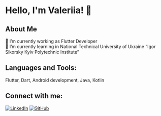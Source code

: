 # Hello, I'm Valeriia! 👋

## About Me
🔭 I’m currently working as Flutter Developer <br />
🌱 I’m currently learning in National Technical University of Ukraine “Igor Sikorsky Kyiv Polytechnic Institute”

## Languages and Tools:
Flutter, Dart, Android development, Java, Kotlin

## Connect with me:
[![LinkedIn][3.2]][3]
[![GitHub][6.2]][6]

<!-- Icons -->

[3.2]: https://raw.githubusercontent.com/MartinHeinz/MartinHeinz/master/linkedin-3-16.png (LinkedIn icon without padding)
[6.2]: https://raw.githubusercontent.com/MartinHeinz/MartinHeinz/master/github-16.png (GitHub icon without padding)

<!-- Links to your social media accounts -->

[3]: [https://www.linkedin.com/in/valeriia-radzivilo/](https://www.linkedin.com/in/valeriia-radzivilo/)
[6]: [https://github.com/valeriiaradzivilo](https://github.com/valeriiaradzivilo)
